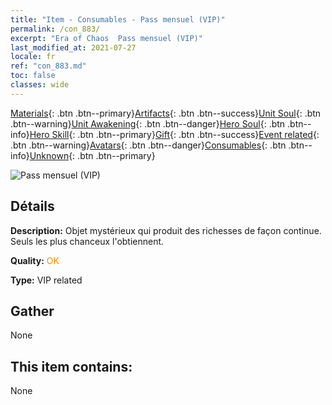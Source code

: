 ```yaml
---
title: "Item - Consumables - Pass mensuel (VIP)"
permalink: /con_883/
excerpt: "Era of Chaos  Pass mensuel (VIP)"
last_modified_at: 2021-07-27
locale: fr
ref: "con_883.md"
toc: false
classes: wide
---
```

 [Materials](/ItemsFR/){: .btn .btn--primary}[Artifacts](/ItemsFR/Artifacts/){: .btn .btn--success}[Unit Soul](/ItemsFR/UnitSoul/){: .btn .btn--warning}[Unit Awakening](/ItemsFR/UnitAwakening/){: .btn .btn--danger}[Hero Soul](/ItemsFR/HeroSoul/){: .btn .btn--info}[Hero Skill](/ItemsFR/HeroSkill/){: .btn .btn--primary}[Gift](/ItemsFR/Gift/){: .btn .btn--success}[Event related](/ItemsFR/Events/){: .btn .btn--warning}[Avatars](/ItemsFR/Avatars/){: .btn .btn--danger}[Consumables](/ItemsFR/Consumables/){: .btn .btn--info}[Unknown](/ItemsFR/Unknown/){: .btn .btn--primary}

 ![Pass mensuel (VIP)](/images/t/i_supermonth.png)

## Détails
 **Description:** Objet mystérieux qui produit des richesses de façon continue. Seuls les plus chanceux l'obtiennent.

 **Quality:** <span style="color: #FF8C00">OK</span>

 **Type:** VIP related

## Gather

  None

## This item contains:

  None

